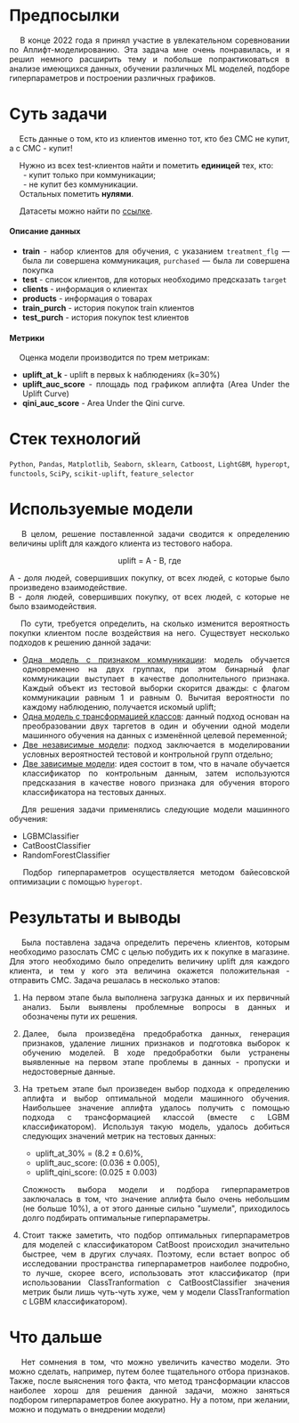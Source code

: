 <style> body {text-align: justify}</style>

# Предпосылки


&ensp; &ensp;В конце 2022 года я принял участие в увлекательном соревновании по Аплифт-моделированию. Эта задача мне очень понравилась, и я решил немного расширить тему и побольше попрактиковаться в анализе имеющихся данных, обучении различных ML моделей, подборе гиперпараметров и построении различных графиков.

# Суть задачи

&ensp; &ensp;Есть данные о том, кто из клиентов именно тот, кто без СМС не купит, а с СМС - купит!

&ensp; &ensp;Нужно из всех test-клиентов найти и пометить **единицей** тех, кто:<br/>
&ensp; &ensp;&ensp;- купит только при коммуникации;  
&ensp; &ensp;&ensp;- не купит без коммуникации.<br/>
&ensp; &ensp;Остальных пометить **нулями**.

&ensp; &ensp;Датасеты можно найти по [ссылке](https://www.kaggle.com/competitions/uplift-shift-23/data/).

#### Описание данных

 * **train** - набор клиентов для обучения, с указанием `treatment_flg` — была ли совершена коммуникация, `purchased` — была ли совершена покупка
 * **test** - список клиентов, для которых необходимо предсказать `target`
 * **clients** - информация о клиентах
 * **products** -  информация о товарах
 * **train_purch** - история покупок train клиентов
 * **test_purch** - история покупок test клиентов

#### Метрики

&ensp; &ensp;Оценка модели производится по трем метрикам:

 * **uplift_at_k** - uplift в первых k наблюдениях (k=30%)
 * **uplift_auc_score** - площадь под графиком аплифта (Area Under the Uplift Curve) 
 * **qini_auc_score** - Area Under the Qini curve.

# Стек технологий

`Python`, `Pandas`, `Matplotlib`, `Seaborn`, `sklearn`,
`Catboost`, `LightGBM`, `hyperopt`, `functools`,  `SciPy`, `scikit-uplift`,
`feature_selector`

# Используемые модели

&ensp; &ensp;В целом, решение поставленной задачи сводится к определению величины uplift для каждого клиента из тестового набора.
<div align="center"> uplift = A - B, где </div>

A - доля людей, совершивших покупку, от всех людей, с которые было произведено взаимодействие.<br/>
B - доля людей, совершивших покупку, от всех людей, с которые не было взаимодействия.

&ensp; &ensp;По сути, требуется определить, на сколько изменится вероятность покупки клиентом после воздействия на него. Существует несколько подходов к решению данной задачи:

* <u>Одна модель с признаком коммуникации</u>: модель обучается одновременно на двух группах, при этом бинарный флаг коммуникации выступает в качестве дополнительного признака. Каждый объект из тестовой выборки скорится дважды: с флагом коммуникации равным 1 и равным 0. Вычитая вероятности по каждому наблюдению, получается искомый uplift;
* <u>Одна модель с трансформацией классов</u>: данный подход основан на преобразовании двух таргетов в один и обучении одной модели машинного обучения на данных с изменённой целевой переменной;
* <u>Две независимые модели</u>: подход заключается в моделировании условных вероятностей тестовой и контрольной групп отдельно;
* <u>Две зависимые модели</u>: идея состоит в том, что в начале обучается классификатор по контрольным данным, затем используются предсказания в качестве нового признака для обучения второго классификатора на тестовых данных.

&ensp; &ensp;Для решения задачи применялись следующие модели машинного обучения:

 * LGBMClassifier
 * CatBoostClassifier
 * RandomForestClassifier

&ensp; &ensp;Подбор гиперпараметров осуществляется методом байесовской оптимизации с помощью `hyperopt`.

# Результаты и выводы

&ensp; &ensp;Была поставлена задача определить перечень клиентов, которым необходимо разослать СМС с целью побудить их к покупке в магазине. Для этого необходимо было определить величину uplift для каждого клиента, и тем у кого эта величина окажется положительная - отправить СМС. Задача решалась в несколько этапов: 

1. На первом этапе была выполнена загрузка данных и их первичный анализ. Были выявлены проблемные вопросы в данных и обозначены пути их решения.

2. Далее, была произведёна предобработка данных, генерация признаков, удаление лишних признаков и подготовка выборок к обучению моделей. В ходе предобработки были устранены выявленные на первом этапе проблемы в данных - пропуски и недостоверные данные.

3. На третьем этапе был произведен выбор подхода к определению аплифта и выбор оптимальной модели машинного обучения. Наибольшее значение аплифта удалось получить с помощью подхода с трансформацией классой (вместе с LGBM классификатором). Используя такую модель, удалось добиться следующих значений метрик на тестовых данных:

    - uplift_at_30% = (8.2 ± 0.6)%,
    - uplift_auc_score: (0.036 ± 0.005), 
    - uplift_qini_score: (0.025 ± 0.003)

    Сложность выбора модели и подбора гиперпараметров заключалась в том, что значение аплифта было очень небольшим (не больше 10%), а от этого данные сильно "шумели", приходилось долго подбирать оптимальные гиперпараметры. 

4. Стоит также заметить, что подбор оптимальных гиперпараметров для моделей с классификатором CatBoost происходил значительно быстрее, чем в других случаях. Поэтому, если встает вопрос об исследовании пространства  гиперпараметров наиболее подробно, то лучше, скорее всего, использовать этот классификатор (при использовании ClassTranformation с CatBoostClassifier значения метрик были лишь чуть-чуть хуже, чем у модели ClassTranformation с LGBM классификатором).

# Что дальше

&ensp; &ensp;Нет сомнения в том, что можно увеличить качество модели. Это можно сделать, например, путем  более тщательного отбора признаков. Также, после выяснения того факта, что метод трансформации классов наиболее хорош для решения данной задачи, можно заняться подбором гиперпараметров более аккуратно. Ну а потом, при желании, можно и подумать о внедрении модели)